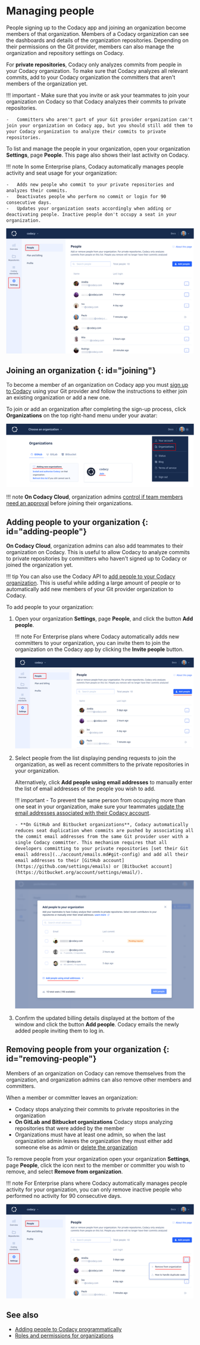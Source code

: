 # Managing people

People signing up to the Codacy app and joining an organization become members of that organization. Members of a Codacy organization can see the dashboards and details of the organization repositories. Depending on their permissions on the Git provider, members can also manage the organization and repository settings on Codacy.

For **private repositories**, Codacy only analyzes commits from people in your Codacy organization. To make sure that Codacy analyzes all relevant commits, add to your Codacy organization the committers that aren't members of the organization yet.

!!! important
    -   Make sure that you invite or ask your teammates to join your organization on Codacy so that Codacy analyzes their commits to private repositories.

    -   Committers who aren't part of your Git provider organization can't join your organization on Codacy app, but you should still add them to your Codacy organization to analyze their commits to private repositories.

To list and manage the people in your organization, open your organization **Settings**, page **People**. This page also shows their last activity on Codacy.

!!! note
    In some Enterprise plans, Codacy automatically manages people activity and seat usage for your organization:

    -   Adds new people who commit to your private repositories and analyzes their commits.
    -   Deactivates people who perform no commit or login for 90 consecutive days.
    -   Updates your organization seats accordingly when adding or deactivating people. Inactive people don't occupy a seat in your organization.

![People in an organization](images/organization-people.png)

## Joining an organization {: id="joining"}

To become a member of an organization on Codacy app you must [sign up to Codacy](../getting-started/codacy-quickstart.md) using your Git provider and follow the instructions to either join an existing organization or add a new one.

To join or add an organization after completing the sign-up process, click **Organizations** on the top right-hand menu under your avatar:

![Joining an organization](images/organization-join.png)

!!! note
    **On Codacy Cloud**, organization admins [control if team members need an approval](changing-your-plan-and-billing.md#allowing-new-people-to-join-your-organization) before joining their organizations.

## Adding people to your organization {: id="adding-people"}

**On Codacy Cloud**, organization admins can also add teammates to their organization on Codacy. This is useful to allow Codacy to analyze commits to private repositories by committers who haven't signed up to Codacy or joined the organization yet.

!!! tip
    You can also use the Codacy API to [add people to your Codacy organization](../codacy-api/examples/adding-people-to-codacy-programmatically.md). This is useful while adding a large amount of people or to automatically add new members of your Git provider organization to Codacy.

To add people to your organization:

1.  Open your organization **Settings**, page **People**, and click the button **Add people**.

    !!! note
        For Enterprise plans where Codacy automatically adds new committers to your organization, you can invite them to join the organization on the Codacy app by clicking the **Invite people** button.

    ![Adding people to your organization](images/organization-people-add-button.png)

1.  Select people from the list displaying pending requests to join the organization, as well as recent committers to the private repositories in your organization.

    Alternatively, click **Add people using email addresses** to manually enter the list of email addresses of the people you wish to add.

    !!! important
        - To prevent the same person from occupying more than one seat in your organization, make sure your teammates [update the email addresses associated with their Codacy account](../account/emails.md#updating).

        - **On GitHub and Bitbucket organizations**, Codacy automatically reduces seat duplication when commits are pushed by associating all the commit email addresses from the same Git provider user with a single Codacy committer. This mechanism requires that all developers committing to your private repositories [set their Git email address](../account/emails.md#git-config) and add all their email addresses to their [GitHub account](https://github.com/settings/emails) or [Bitbucket account](https://bitbucket.org/account/settings/email/).

    ![Adding people to your organization](images/organization-people-add-modal.png)

1.  Confirm the updated billing details displayed at the bottom of the window and click the button **Add people**. Codacy emails the newly added people inviting them to log in.

## Removing people from your organization {: id="removing-people"}

Members of an organization on Codacy can remove themselves from the organization, and organization admins can also remove other members and committers.

When a member or committer leaves an organization:

-   Codacy stops analyzing their commits to private repositories in the organization
-   **On GitLab and Bitbucket organizations** Codacy stops analyzing repositories that were added by the member
-   Organizations must have at least one admin, so when the last organization admin leaves the organization they must either add someone else as admin or [delete the organization](../organizations/what-are-organizations.md#deleting-an-organization)

To remove people from your organization open your organization **Settings**, page **People**, click the icon next to the member or committer you wish to remove, and select **Remove from organization**.

!!! note
    For Enterprise plans where Codacy automatically manages people activity for your organization, you can only remove inactive people who performed no activity for 90 consecutive days.

![Removing people from your organization](images/organization-people-remove.png)

## See also

-   [Adding people to Codacy programmatically](../codacy-api/examples/adding-people-to-codacy-programmatically.md)
-   [Roles and permissions for organizations](roles-and-permissions-for-organizations.md)
